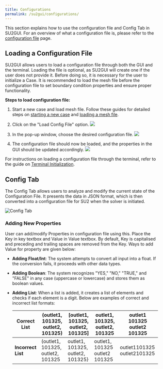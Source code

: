 ```yaml
---
title: Configurations
permalink: /su2gui/configurations/
---
```


This section explains how to use the configuration file and Config Tab in SU2GUI. For an overview of what a configuration file is, please refer to the [configuration file](../../docs_v7/Configuration-File/) page.

## Loading a Configuration File
SU2GUI allows users to load a configuration file through both the GUI and the terminal. Loading the file is optional, as SU2GUI will create one if the user does not provide it. Before doing so, it is necessary for the user to initialize a Case. It is recommended to load the mesh file before the configuration file to set boundary condition properties and ensure proper functionality.

**Steps to load configuration file:**

 1. Start a new case and load mesh file. Follow these guides for detailed steps on [starting a new case](./Manage-Cases/#starting-a-new-case) and [loading a mesh file](./mesh).
 

 2. Click on the "Load Config File" option. ![](../../su2gui_files/User_guide/Configuration/button-config-file.png)
 

 3. In the pop-up window, choose the desired configuration file. ![](../../su2gui_files/User_guide/Configuration/choose-config-file.png)
 

 4.  The configuration file should now be loaded, and the properties in the GUI should be updated accordingly. ![](../../su2gui_files/User_guide/Configuration/loaded-config-file.png)



For instructions on loading a configuration file through the terminal, refer to the guide on [ Terminal Initialization](./../terminal-initialization).

## Config Tab

The Config Tab allows users to analyze and modify the current state of the Configuration File. It presents the data in JSON format, which is then converted into a configuration file for SU2 when the solver is initiated.

![Config Tab](../../su2gui_files/User_guide/Configuration/config-tab.png)

### Adding New Properties

User can add/modify Properties in configuration file using this. Place the Key in key textbox and Value in Value textbox. By default, Key is capitalised and preceding and trailing spaces are removed from the Key. Ways to add Value for property are given below:

- **Adding Float/Int**: The system attempts to convert all input into a float. If the conversion fails, it proceeds with other data types.
  
- **Adding Boolean**: The system recognizes "YES," "NO," "TRUE," and "FALSE" in any case (uppercase or lowercase) and stores them as boolean values.

- **Adding List**: When a list is added, it creates a list of elements and checks if each element is a digit. Below are examples of correct and incorrect list formats:



  | **Correct List**  | (outlet1, 101325, outlet2, 101325) | [outlet1, 101325, outlet2, 101325] | outlet1, 101325, outlet2, 101325 | outlet1 101325 outlet2 101325 |
  |-------------------|------------------------------------|------------------------------------|---------------------------------|--------------------------------|
  | **Incorrect List** | (outlet1, 101325, outlet2, 101325 | outlet1, 101325, outlet2, 101325} | outlet1, 101325 outlet2 101325 | outlet1101325 outlet2101325 |